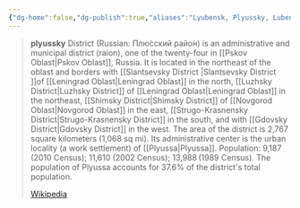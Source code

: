 ```yaml
---
{"dg-home":false,"dg-publish":true,"aliases":"Lyubensk, Plyussky, Lubensk, Lybensk, Luzhsky","locations":null,"tag":null,"date":null,"location":[58.40057,29.600592],"title":"Любенск, городское поселение Заплюсье, Plyussky District, Pskov Oblast, Northwestern Federal District, Russia","permalink":"/maps/lyubensk-gorodskoe-poselenie-zaplyuse-plyussky-district-pskov-oblast-northwestern-federal-district-russia/","dgHomeLink":true,"dgPassFrontmatter":true}
---
```



> **plyussky** District (Russian: Плю́сский райо́н) is an administrative and municipal district (raion), one of the twenty-four in [[Pskov Oblast|Pskov Oblast]], Russia. It is located in the northeast of the oblast and borders with [[Slantsevsky District |Slantsevsky District ]]of [[Leningrad Oblast|Leningrad Oblast]] in the north, [[Luzhsky District|Luzhsky District]] of [[Leningrad Oblast|Leningrad Oblast]] in the northeast, [[Shimsky District|Shimsky District]] of [[Novgorod Oblast|Novgorod Oblast]] in the east, [[Strugo-Krasnensky District|Strugo-Krasnensky District]] in the south, and with [[Gdovsky District|Gdovsky District]] in the west. The area of the district is 2,767 square kilometers (1,068 sq mi). Its administrative center is the urban locality (a work settlement) of [[Plyussa|Plyussa]]. Population: 9,187 (2010 Census); 11,610 (2002 Census); 13,988 (1989 Census). The population of Plyussa accounts for 37.6% of the district's total population.
>
> [Wikipedia](https://en.wikipedia.org/wiki/Plyussky%20District)
